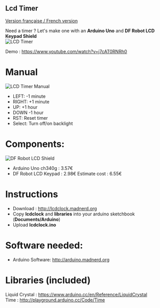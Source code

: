 Lcd Timer
----------

[Version française / French version](https://github.com/pigetArduino/lcdclock/blob/master/readme.fr.md)

Need a timer ? Let's make one with an **Arduino Uno** and **DF Robot LCD Keypad Shield**    
![LCD Timer](https://github.com/pigetArduino/lcdclock/blob/master/doc/lcdclock.jpg)

Demo : https://www.youtube.com/watch?v=j7cAT0RNRh0

# Manual
![LCD Timer Manual](https://github.com/pigetArduino/lcdclock/blob/master/doc/lcdtimer_manual.png)
* LEFT: -1 minute   
* RIGHT: +1 minute   
* UP: +1 hour   
* DOWN -1 hour   
* RST: Reset timer   
* Select: Turn off/on backlight   

# Components:
![DF Robot LCD Shield](https://github.com/pigetArduino/lcdclock/blob/master/doc/dfrobot_lcdshield.png)
  * Arduino Uno ch340g : 3.57€
  * DF Robot LCD Keypad : 2.98€
Estimate cost : 6.55€ 

# Instructions
* Download : http://lcdclock.madnerd.org
* Copy **lcdclock** and **libraries** into your arduino sketchbook (**Documents/Arduino**)
* Upload **lcdclock.ino** 

# Software needed:
  * Arduino Software: http://arduino.madnerd.org

# Libraries (included)
Liquid Crystal : https://www.arduino.cc/en/Reference/LiquidCrystal   
Time : http://playground.arduino.cc/Code/Time
